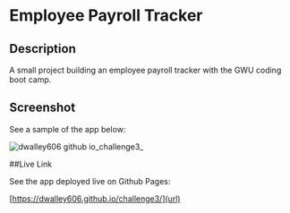 # Employee Payroll Tracker 

## Description
A small project building an employee payroll tracker with the GWU coding boot camp.

## Screenshot

See a sample of the app below:

![dwalley606 github io_challenge3_](https://github.com/dwalley606/challenge3/assets/127894209/651656bb-d513-497e-a199-3a6ebe8af5ad)


##Live Link

See the app deployed live on Github Pages:

[https://dwalley606.github.io/challenge3/](url)
